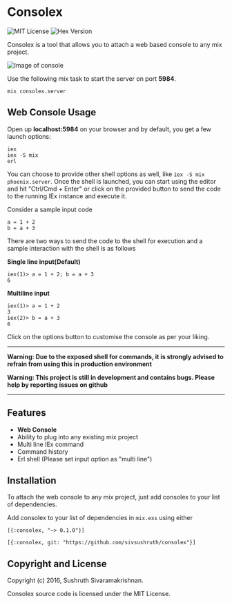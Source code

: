 # Consolex

![MIT License](https://camo.githubusercontent.com/890acbdcb87868b382af9a4b1fac507b9659d9bf/68747470733a2f2f696d672e736869656c64732e696f2f62616467652f6c6963656e73652d4d49542d626c75652e737667) ![Hex Version](https://camo.githubusercontent.com/4b295e051be9db0d5064d4e1563fed4bd985330b/68747470733a2f2f696d672e736869656c64732e696f2f686578706d2f762f636f6e736f6c65782e737667)

Consolex is a tool that allows you to attach a web based console to any mix project.

![Image of console](https://camo.githubusercontent.com/4fdc033fd49f42f5e1b2b43036c672d5a5a2f55c/687474703a2f2f692e696d6775722e636f6d2f4577706c59496e2e706e67)

Use the following mix task to start the server on port **5984**.

```
mix consolex.server
```

## Web Console Usage

Open up **localhost:5984** on your browser and by default, you get a few launch options:

```
iex
iex -S mix
erl
```
You can choose to provide other shell options as well, like `iex -S mix phoenix.server`.
Once the shell is launched, you can start using the editor and hit "Ctrl/Cmd + Enter" or click on the provided button to send the code to the running IEx instance and execute it.

Consider a sample input code 

```
a = 1 + 2
b = a + 3
```

There are two ways to send the code to the shell for execution and a sample interaction with the shell is as follows

**Single line input(Default)**

```
iex(1)> a = 1 + 2; b = a + 3
6
```

**Multiline input**

```
iex(1)> a = 1 + 2
3
iex(2)> b = a + 3
6
```
Click on the options button to customise the console as per your liking.

__________________________________________________

**Warning: Due to the exposed shell for commands, it is strongly advised to refrain from using this in production environment**

**Warning: This project is still in development and contains bugs. Please help by reporting issues on github**
__________________________________________________

## Features

* **Web Console**
* Ability to plug into any existing mix project
* Multi line IEx command
* Command history
* Erl shell (Please set input option as "multi line")

## Installation

To attach the web console to any mix project, just add consolex to your list of dependencies.

Add consolex to your list of dependencies in `mix.exs` using either

`[{:consolex, "~> 0.1.0"}]`

`[{:consolex, git: "https://github.com/sivsushruth/consolex"}]`

## Copyright and License

Copyright (c) 2016, Sushruth Sivaramakrishnan.

Consolex source code is licensed under the MIT License.


